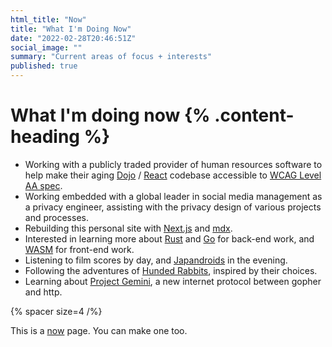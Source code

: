 ```yaml
---
html_title: "Now"
title: "What I'm Doing Now"
date: "2022-02-28T20:46:51Z"
social_image: ""
summary: "Current areas of focus + interests"
published: true
---
```


# What I'm doing now {% .content-heading %}

- Working with a publicly traded provider of human resources software to help make their aging [Dojo](https://dojotoolkit.org/) / [React](https://reactjs.org/) codebase accessible to [WCAG Level AA spec](https://www.w3.org/WAI/WCAG2AA-Conformance).
- Working embedded with a global leader in social media management as a privacy engineer, assisting with the privacy design of various projects and processes.
- Rebuilding this personal site with [Next.js](https://nextjs.org/) and [mdx](https://mdxjs.com).
- Interested in learning more about [Rust](https://www.rust-lang.org/) and [Go](https://golang.org/) for back-end work, and [WASM](https://webassembly.org/) for front-end work.
- Listening to film scores by day, and [Japandroids](https://japandroids.com/) in the evening.
- Following the adventures of [Hunded Rabbits](https://100r.co/site/home.html), inspired by their choices.
- Learning about [Project Gemini](https://gemini.circumlunar.space/), a new internet protocol between gopher and http.

{% spacer size=4 /%}

This is a [now](https://nownownow.com/about) page. You can make one too.
